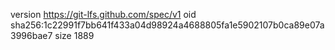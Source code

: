 version https://git-lfs.github.com/spec/v1
oid sha256:1c22991f7bb641f433a04d98924a4688805fa1e5902107b0ca89e07a3996bae7
size 1889
